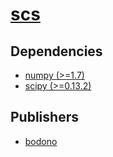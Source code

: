 # [scs](https://pypi.org/project/scs)

## Dependencies
- [numpy (>=1.7)](packages/n/numpy.md)
- [scipy (>=0.13.2)](packages/s/scipy.md)



## Publishers
- [bodono](https://pypi.org/user/bodono)

